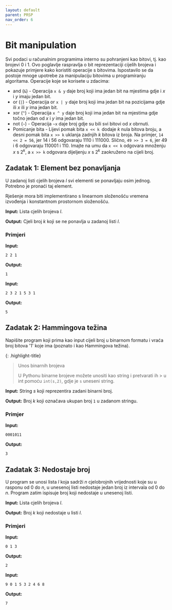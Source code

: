 ```yaml
---
layout: default
parent: PRSP
nav_order: 6
---
```


# Bit manipulation
Svi podaci u računalnim programima interno su pohranjeni kao bitovi, tj. kao brojevi 0 i 1. Ovo poglavlje raspravlja o bit reprezentaciji cijelih brojeva i pokazuje primjere kako koristiti operacije s bitovima. Ispostavilo se da postoje mnoge upotrebe za manipulaciju bitovima u programiranju algoritama. Operacije koje se korisete u zdacima:
- and (`&`) - Operacija `x & y` daje broj koji ima jedan bit na mjestima gdje i $x$ i $y$ imaju jedan bit. 
- or (`|`) - Operacija or `x | y` daje broj koji ima jedan bit na pozicijama gdje ili $x$ ili $y$ ima jedan bit.
- xor (`^`) - Operacija `x ^ y` daje broj koji ima jedan bit na mjestima gdje točno jedan od $x$ i $y$ ima jedan bit.
- not (`~`) - Operacija `~x` daje broj gdje su bili svi bitovi od $x$
obrnuti.
- Pomicanje bita - Lijevi pomak bita `x << k `dodaje $k$ nula bitova broju, a desni pomak bita `x >> k` uklanja zadnjih $k$ bitova iz broja. Na primjer, `14 << 2 = 56`, jer 14 i 56 odgovaraju 1110 i 111000. Slično, `49 >> 3 = 6`, jer 49 i 6 odgovaraju 110001 i 110. Imajte na umu da `x << k` odgovara množenju $x$ s $2^k$, a `x >> k` odgovara dijeljenju $x$ s $2^k$ zaokruženo na cijeli broj.


## Zadatak 1: Element bez ponavljanja
U zadanoj listi cjelih brojeva $l$ svi elementi se ponavljaju osim jednog. Potrebno je pronaći taj element. 

Rješenje mora biti implementirano s linearnom složenošću vremena izvođenja i konstantnom prostornom složenošću.

**Input:**
Lista cjelih brojeva $l$.

**Output:**
Cjeli broj $k$ koji se ne ponavlja u zadanoj listi $l$.

### Primjeri
**Input:**
```
2 2 1
```
**Output:**
```
1
```
**Input:**
```
2 3 2 1 5 3 1
```
**Output:**
```
5
```

## Zadatak 2: Hammingova težina

Napišite program koji prima kao input cijeli broj u binarnom formatu i vraća broj bitova '1' koje ima (poznato i kao Hammingova težina).

{: .highlight-title}
> Unos binarnih brojeva
>
> U Pythonu binarne brojeve možete unositi kao string i pretvarati ih > u int pomoću `int(s,2)`, gdje je `s` uneseni string.

**Input:**
String $s$ koji reprezentira zadani binarni broj.

**Output:**
Broj $k$ koji označava ukupan broj `1` u zadanom stringu.

### Primjer
**Input:**
```
0001011
```
**Output:**
```
3
```

## Zadatak 3: Nedostaje broj
U program se unosi lista $l$ koja sadrži $n$ cjelobrojnih vrijednosti koje su u rasponu od $0$ do $n$, u unesenoj listi nedostaje jedan broj iz intervala od $0$ do $n$. Program zatim ispisuje broj koji nedostaje u unesenoj listi.

**Input:**
Lista cjelih brojeva $l$.

**Output:**
Broj $k$ koji nedostaje u listi $l$.

### Primjeri
**Input:**
```
0 1 3
```
**Output:**
```
2
```
**Input:**
```
9 0 1 5 3 2 4 6 8 
```
**Output:**
```
7
```